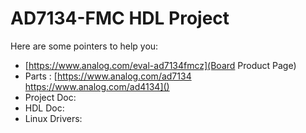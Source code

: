 # AD7134-FMC HDL Project

Here are some pointers to help you:
  * [https://www.analog.com/eval-ad7134fmcz](Board Product Page)
  * Parts : [https://www.analog.com/ad7134 \
			https://www.analog.com/ad4134]()
  * Project Doc: 
  * HDL Doc: 
  * Linux Drivers:
